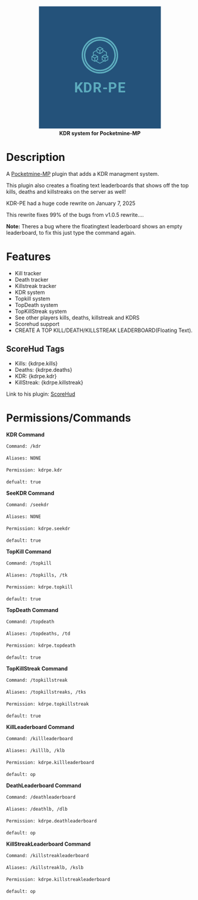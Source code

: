<p align="center">
    <a href="https://github.com/Terpz710/KDR-PE"><img src="https://github.com/Terpz710/KDR-PE/blob/main/icon.png"></img></a><br>
    <b>KDR system for Pocketmine-MP</b>

# Description

A [Pocketmine-MP](https://pmmp.io) plugin that adds a KDR managment system.

This plugin also creates a floating text leaderboards that shows off the top kills, deaths and killstreaks on the server as well!

KDR-PE had a huge code rewrite on January 7, 2025

This rewrite fixes 99% of the bugs from v1.0.5 rewrite....

**Note:**
Theres a bug where the floatingtext leaderboard shows an empty leaderboard, to fix this just type the command again.

# Features 

* Kill tracker
* Death tracker
* Killstreak tracker
* KDR system
* Topkill system
* TopDeath system
* TopKillStreak system
* See other players kills, deaths, killstreak and KDRS
* Scorehud support
* CREATE A TOP KILL/DEATH/KILLSTREAK LEADERBOARD(Floating Text).

## ScoreHud Tags

* Kills: {kdrpe.kills}
* Deaths: {kdrpe.deaths}
* KDR: {kdrpe.kdr}
* KillStreak: {kdrpe.killstreak}

Link to his plugin: [ScoreHud](https://github.com/Ifera/ScoreHud)

# Permissions/Commands

**KDR Command**
```
Command: /kdr

Aliases: NONE

Permission: kdrpe.kdr

defualt: true
```

**SeeKDR Command**
```
Command: /seekdr

Aliases: NONE

Permission: kdrpe.seekdr

default: true
```

**TopKill Command**
```
Command: /topkill

Aliases: /topkills, /tk

Permission: kdrpe.topkill

default: true
```

**TopDeath Command**
```
Command: /topdeath

Aliases: /topdeaths, /td

Permission: kdrpe.topdeath

default: true
```

**TopKillStreak Command**
```
Command: /topkillstreak

Aliases: /topkillstreaks, /tks

Permission: kdrpe.topkillstreak

default: true
```

**KillLeaderboard Command**
```
Command: /killleaderboard

Aliases: /killlb, /klb

Permission: kdrpe.killleaderboard

default: op
```

**DeathLeaderboard Command**
```
Command: /deathleaderboard

Aliases: /deathlb, /dlb

Permission: kdrpe.deathleaderboard

default: op
```

**KillStreakLeaderboard Command**
```
Command: /killstreakleaderboard

Aliases: /killstreaklb, /kslb

Permission: kdrpe.killstreakleaderboard

default: op
```
